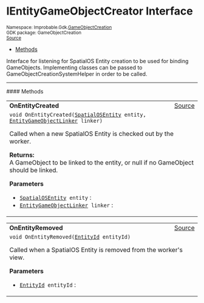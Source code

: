 
# IEntityGameObjectCreator Interface
<sup>
Namespace: Improbable.Gdk.<a href="{{urlRoot}}/api/game-object-creation-index">GameObjectCreation</a><br/>
GDK package: GameObjectCreation<br/>
<a href="https://www.github.com/spatialos/gdk-for-unity/blob/e31c47b5050ee67cafe8962204aa86a259095db0/workers/unity/Packages/io.improbable.gdk.gameobjectcreation/IEntityGameObjectCreator.cs/#L12">Source</a>
<style>
a code {
                    padding: 0em 0.25em!important;
}
code {
                    background-color: #ffffff!important;
}
</style>
</sup>
<nav id="pageToc" class="page-toc"><ul><li><a href="#methods">Methods</a>
</ul></nav>

</p>



<p>Interface for listening for SpatialOS Entity creation to be used for binding GameObjects. Implementing classes can be passed to GameObjectCreationSystemHelper in order to be called. </p>













</p>
<hr style="width:100%; border-top-color:#d8d8d8" />
#### Methods


</p>




<table width="100%">
    <tr>
        <td style="border-right:none"><b>OnEntityCreated</b></td>
        <td style="border-left:none; text-align:right"><a href="https://www.github.com/spatialos/gdk-for-unity/blob/e31c47b5050ee67cafe8962204aa86a259095db0/workers/unity/Packages/io.improbable.gdk.gameobjectcreation/IEntityGameObjectCreator.cs/#L20">Source</a></td>
    </tr>
    <tr>
        <td colspan="2">
<code>void OnEntityCreated(<a href="{{urlRoot}}/api/game-object-creation/spatial-os-entity">SpatialOSEntity</a> entity, <a href="{{urlRoot}}/api/subscriptions/entity-game-object-linker">EntityGameObjectLinker</a> linker)</code></p>
Called when a new SpatialOS Entity is checked out by the worker. 
</p><b>Returns:</b></br>A GameObject to be linked to the entity, or null if no GameObject should be linked. 

</p>

<b>Parameters</b>

<ul>
<li><code><a href="{{urlRoot}}/api/game-object-creation/spatial-os-entity">SpatialOSEntity</a> entity</code> : </li>
<li><code><a href="{{urlRoot}}/api/subscriptions/entity-game-object-linker">EntityGameObjectLinker</a> linker</code> : </li>
</ul>





</td>
    </tr>
</table>


<table width="100%">
    <tr>
        <td style="border-right:none"><b>OnEntityRemoved</b></td>
        <td style="border-left:none; text-align:right"><a href="https://www.github.com/spatialos/gdk-for-unity/blob/e31c47b5050ee67cafe8962204aa86a259095db0/workers/unity/Packages/io.improbable.gdk.gameobjectcreation/IEntityGameObjectCreator.cs/#L25">Source</a></td>
    </tr>
    <tr>
        <td colspan="2">
<code>void OnEntityRemoved(<a href="{{urlRoot}}/api/core/entity-id">EntityId</a> entityId)</code></p>
Called when a SpatialOS Entity is removed from the worker's view. 


</p>

<b>Parameters</b>

<ul>
<li><code><a href="{{urlRoot}}/api/core/entity-id">EntityId</a> entityId</code> : </li>
</ul>





</td>
    </tr>
</table>






